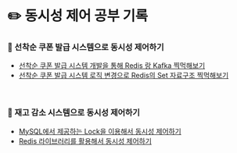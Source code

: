 # ✏️ 동시성 제어 공부 기록 

### 📌 선착순 쿠폰 발급 시스템으로 동시성 제어하기 
* [선착순 쿠폰 발급 시스템 개발을 통해 Redis 랑 Kafka 찍먹해보기](https://chuuuu1224.tistory.com/16)
* [선착순 쿠폰 발급 시스템 로직 변경으로 Redis의 Set 자료구조 찍먹해보기](https://chuuuu1224.tistory.com/17)

<br>

### 📌 재고 감소 시스템으로 동시성 제어하기 
* [MySQL에서 제공하는 Lock을 이용해서 동시성 제어하기](https://chuuuu1224.tistory.com/18)
* [Redis 라이브러리를 활용해서 동시성 제어하기](https://chuuuu1224.tistory.com/19)

<br>
